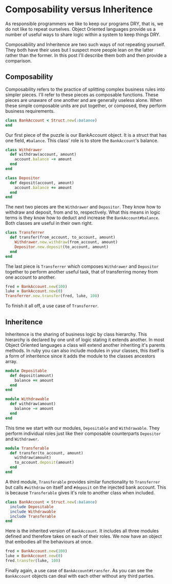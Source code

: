 # Composability versus Inheritence

As responsible programmers we like to keep our programs DRY, that is, we do not
like to repeat ourselves. Object Oriented languages provide us a number of
useful ways to share logic within a system to keep things DRY.

Composability and Inheritence are two such ways of not repeating yourself. They
both have their uses but I suspect more people lean on the latter rather than
the former. In this post I'll describe them both and then provide a comparison.

## Composability

Composability refers to the practice of splitting complex business rules into
simpler pieces. I'll refer to these pieces as composable functions.
These pieces are unaware of one another and are generally useless alone. When
these simple composable units are put together, or composed, they perform
business requirements.

``` ruby
class BankAccount < Struct.new(:balance)
end
```

Our first piece of the puzzle is our BankAccount object. It is a struct that
has one field, `#balance`. This class' role is to store the `BankAccount`'s
balance.

``` ruby
class Withdrawer
  def withdraw(account, amount)
    account.balance -= amount
  end
end

class Depositor
  def deposit(account, amount)
    account.balance += amount
  end
end
```

The next two pieces are the `Withdrawer` and `Depositor`. They know how to
withdraw and deposit, from and to, respectively. What this means in logic terms
is they know how to deduct and increase the `BankAccount#balance`. Both classes
are useful in their own right.

``` ruby
class Transferrer
  def transfer(from_account, to_account, amount)
    Withdrawer.new.withdraw(from_account, amount)
    Depositor.new.deposit(to_account, amount)
  end
end
```

The last piece is `Transferrer` which composes `Withdrawer` and `Depositor`
together to perform another useful task, that of transferring money from one
account to another.

``` ruby
fred = BankAccount.new(100)
luke = BankAccount.new(0)
Transferrer.new.transfer(fred, luke, 100)
```

To finish it all off, a use case of `Transferrer`.

## Inheritence

Inheritence is the sharing of business logic by class hierarchy. This hierarchy
is declared by one unit of logic stating it extends another. In most Object
Oriented languages a class will extend another inheriting it's parents methods.
In ruby you can also include modules in your classes, this itself is a form
of inheritence since it adds the module to the classes ancestors array.

``` ruby
module Depositable
  def deposit(amount)
    balance += amount
  end
end

module Withdrawable
  def withdraw(amount)
    balance -= amount
  end
end
```

This time we start with our modules, `Depositable` and `Withdrawable`. They
perform individual roles just like their composable counterparts
`Depositor` and `Withdrawer`.

``` ruby
module Transferable
  def transfer(to_account, amount)
    withdraw(amount)
    to_account.deposit(amount)
  end
end
```

A third module, `Transferable` provides similar functionality to `Transferrer`
but calls `#withdraw` on itself and `#deposit` on the injected bank account.
This is because `Transferable` gives it's role to another class when included.

``` ruby
class BankAccount < Struct.new(:balance)
  include Depositable
  include Withdrawable
  include Transferable
end
```

Here is the inherited version of `BankAccount`. It includes all three modules
defined and therefore takes on each of their roles. We now have an object
that embodies all the behaviours at once.

``` ruby
fred = BankAccount.new(100)
luke = BankAccount.new(0)
fred.transfer(luke, 100)
```

Finally again, a use case of `BankAccount#transfer`. As you can see the
`BankAccount` objects can deal with each other without any third parties.
